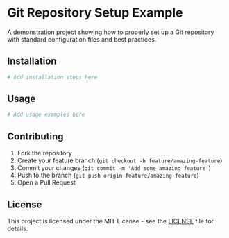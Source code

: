# Git Repository Setup Example

A demonstration project showing how to properly set up a Git repository with standard configuration files and best practices.

## Installation

```bash
# Add installation steps here
```

## Usage

```bash
# Add usage examples here
```

## Contributing

1. Fork the repository
2. Create your feature branch (`git checkout -b feature/amazing-feature`)
3. Commit your changes (`git commit -m 'Add some amazing feature'`)
4. Push to the branch (`git push origin feature/amazing-feature`)
5. Open a Pull Request

## License

This project is licensed under the MIT License - see the [LICENSE](LICENSE) file for details.
